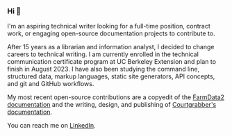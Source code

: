 ### Hi 👋

I'm an aspiring technical writer looking for a full-time position, contract work, or engaging open-source documentation projects to contribute to. 

After 15 years as a librarian and information analyst, I decided to change careers to technical writing. I am currently enrolled in the technical communication certificate program at UC Berkeley Extension and plan to finish in August 2023. I have also been studying the command line, structured data, markup languages, static site generators, API concepts, and git and GitHub workflows.

My most recent open-source contributions are a copyedit of the [FarmData2 documentation](https://github.com/DickinsonCollege/FarmData2/pull/638) and the writing, design, and publishing of [Courtgrabber's documentation](https://github.com/tiffany76/courtgrabber-docs).

You can reach me on [LinkedIn](https://www.linkedin.com/in/tiffany-hrabusa/). 

<!--
**tiffany76/tiffany76** is a ✨ _special_ ✨ repository because its `README.md` (this file) appears on your GitHub profile.

Here are some ideas to get you started:

- 🔭 I’m currently working on ...
- 🌱 I’m currently learning ...
- 👯 I’m looking to collaborate on ...
- 🤔 I’m looking for help with ...
- 💬 Ask me about ...
- 📫 How to reach me: ...
- 😄 Pronouns: ...
- ⚡ Fun fact: ...
-->

